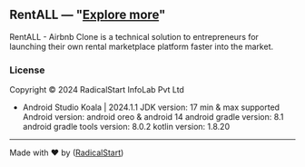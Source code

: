 ## RentALL — "[Explore more](https://www.rentallscript.com/airbnb-clone/)"

RentALL - Airbnb Clone is a technical solution to entrepreneurs for launching their own rental marketplace platform faster into the market.

### License

Copyright © 2024 RadicalStart InfoLab Pvt Ltd

- Android Studio Koala | 2024.1.1
  JDK version: 17
  min & max supported Android version: android oreo & android 14
  android gradle version: 8.1
  android gradle tools version: 8.0.2
  kotlin version: 1.8.20


---
Made with ♥ by ([RadicalStart](https://www.radicalstart.com))
